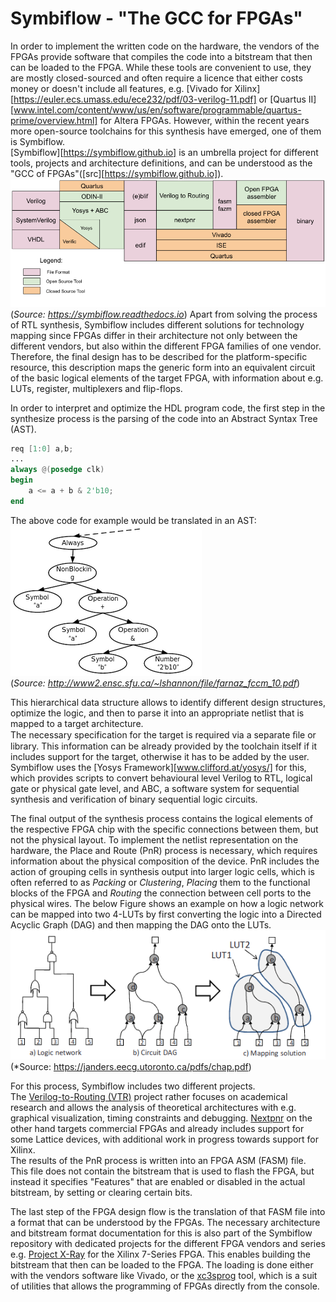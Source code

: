 # Symbiflow - "The GCC for FPGAs"

In order to implement the written code on the hardware, the vendors of the FPGAs provide software that compiles the code into a bitstream that then can be loaded to the FPGA. While these tools are convenient to use, they are mostly closed-sourced and often require a licence that either costs money or doesn't include all features, e.g. [Vivado for Xilinx][https://euler.ecs.umass.edu/ece232/pdf/03-verilog-11.pdf] or [Quartus II][www.intel.com/content/www/us/en/software/programmable/quartus-prime/overview.html] for Altera FPGAs.
However, within the recent years more open-source toolchains for this synthesis have emerged, one of them is Symbiflow.  
[Symbiflow][https://symbiflow.github.io] is an umbrella project for different tools, projects and architecture definitions, and can be understood as the "GCC of FPGAs"([src][https://symbiflow.github.io]).  
![Symbiflow Toolchain design flow](images/toolchain-flow.png)  
(*Source: <https://symbiflow.readthedocs.io>*)
Apart from solving the process of RTL synthesis, Symbiflow includes different solutions for technology mapping since FPGAs differ in their architecture not only between the different vendors, but also within the different FPGA families of one vendor. Therefore, the final design has to be described for the platform-specific resource, this description maps the generic form into an equivalent circuit of the basic logical elements of the target FPGA, with information about e.g. LUTs, register, multiplexers and flip-flops.

In order to interpret and optimize the HDL program code, the first step in the synthesize process is the parsing of the code into an Abstract Syntax Tree (AST).

```verilog
req [1:0] a,b;
...
always @(posedge clk)
begin
    a <= a + b & 2'b10;
end
```

The above code for example would be translated in an AST:
![Verilog code synthesized into AST](images/ast.png)  
(*Source: <http://www2.ensc.sfu.ca/~lshannon/file/farnaz_fccm_10.pdf>*)

This hierarchical data structure allows to identify different design structures, optimize the logic, and then to parse it into an appropriate netlist that is mapped to a target architecture.  
The necessary specification for the target is required via a separate ﬁle or library.
This information can be already provided by the toolchain itself if it includes support for the target, otherwise it has to be added by the user.
Symbiflow uses the [Yosys Framework][www.clifford.at/yosys/] for this, which provides scripts to convert behavioural level Verilog to RTL, logical gate or physical gate level, and ABC, a software system for sequential synthesis and verification of binary sequential logic circuits.

The final output of the synthesis process contains the logical elements of the respective FPGA chip with the specific connections between them, but not the physical layout. To implement the netlist representation on the hardware, the Place and Route (PnR) process is necessary, which requires information about the physical composition of the device. PnR includes the action of grouping cells in synthesis output into larger logic cells, which is often referred to as *Packing* or *Clustering*, *Placing* them to the functional blocks of the FPGA and *Routing* the connection between cell ports to the physical wires. The below Figure shows an example on how a logic network can be mapped into two 4-LUTs by first converting the logic into a Directed Acyclic Graph (DAG) and then mapping the DAG onto the LUTs.
![Logic circuit, DAG and mapping solution](images/mapping.png)  
(*Source: <https://janders.eecg.utoronto.ca/pdfs/chap.pdf>)

For this process, Symbiflow includes two different projects.  
The [Verilog-to-Routing (VTR)](https://github.com/verilog-to-routing/vtr-verilog-to-routing) project rather focuses on academical research and allows the analysis of theoretical architectures with e.g. graphical visualization, timing constraints and debugging. [Nextpnr](https://github.com/YosysHQ/nextpnr) on the other hand targets commercial FPGAs and already includes support for some Lattice devices, with additional work in progress towards support for Xilinx.  
The results of the PnR process is written into an FPGA ASM (FASM) file.  This file does not contain the bitstream that is used to flash the FPGA, but instead it specifies "Features" that are enabled or disabled in the actual bitstream, by setting or clearing certain bits.

The last step of the FPGA design flow is the translation of that FASM file into a format that can be understood by the FPGAs. The necessary architecture and bitstream format documentation for this is also part of the Symbiflow repository with  dedicated projects for the different FPGA vendors and series e.g. [Project X-Ray](https://github.com/SymbiFlow/prjxray) for the Xilinx 7-Series FPGA.
This enables building the bitstream that then can be loaded to the FPGA.
The loading is done either with the vendors software like Vivado, or the [xc3sprog](https://github.com/matrix-io/xc3sprog) tool, which is a suit of utilities that allows the programming of FPGAs directly from the console.
